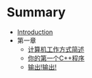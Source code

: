 # Summary

* [Introduction](README.md)
* 第一章
   * [计算机工作方式简述](Chaper1/1_How_Computer_Work.md)
   * [你的第一个C++程序](Chaper1/2_Your_First_Cpp_Programe.md)
   * [输出!输出!](Chapter1/3_Doing_The_Output.md)

